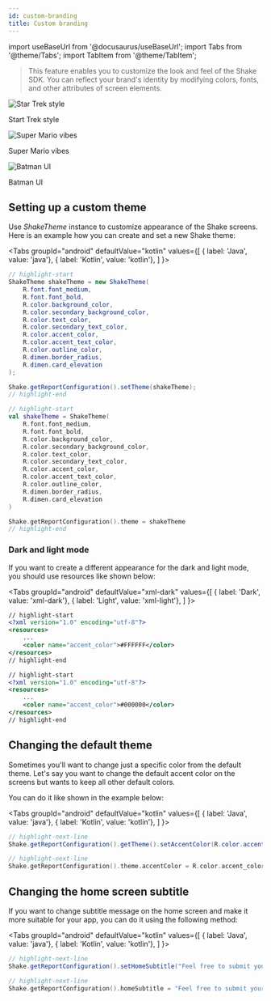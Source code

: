 ```yaml
---
id: custom-branding
title: Custom branding
---
```

import useBaseUrl from '@docusaurus/useBaseUrl';
import Tabs from '@theme/Tabs';
import TabItem from '@theme/TabItem';

> This feature enables you to customize the look and feel of the Shake SDK. You can reflect your brand's identity by modifying colors, fonts, and other attributes of screen elements.

<div class="imagesList">
    <div>
        <img src="/docs/img/custom-branding-example-1@2x.png" alt="Star Trek style"/>
        <p>Start Trek style</p>
    </div>
	<div>
        <img src="/docs/img/custom-branding-example-2@2x.png" alt="Super Mario vibes"/>
        <p>Super Mario vibes</p>
    </div>
	<div>
        <img src="/docs/img/custom-branding-example-3@2x.png" alt="Batman UI"/>
        <p>Batman UI</p>
    </div>
</div>

## Setting up a custom theme

Use *ShakeTheme* instance to customize appearance of the Shake screens. Here is an example how you can create and set a new Shake theme:

<Tabs
groupId="android"
defaultValue="kotlin"
values={[
{ label: 'Java', value: 'java'},
{ label: 'Kotlin', value: 'kotlin'},
]
}>

<TabItem value="java">

```java title="App.java"
// highlight-start
ShakeTheme shakeTheme = new ShakeTheme(
    R.font.font_medium,
    R.font.font_bold,
    R.color.background_color,
    R.color.secondary_background_color,
    R.color.text_color,
    R.color.secondary_text_color,
    R.color.accent_color,
    R.color.accent_text_color,
    R.color.outline_color,
    R.dimen.border_radius,
    R.dimen.card_elevation
);

Shake.getReportConfiguration().setTheme(shakeTheme);
// highlight-end
```

</TabItem>

<TabItem value="kotlin">

```kotlin title="App.kt"
// highlight-start
val shakeTheme = ShakeTheme(
    R.font.font_medium,
    R.font.font_bold,
    R.color.background_color,
    R.color.secondary_background_color,
    R.color.text_color,
    R.color.secondary_text_color,
    R.color.accent_color,
    R.color.accent_text_color,
    R.color.outline_color,
    R.dimen.border_radius,
    R.dimen.card_elevation
)

Shake.getReportConfiguration().theme = shakeTheme
// highlight-end
```

</TabItem>
</Tabs>

### Dark and light mode

If you want to create a different appearance for the dark and light mode, you should use resources like shown below:

<Tabs
groupId="android"
defaultValue="xml-dark"
values={[
{ label: 'Dark', value: 'xml-dark'},
{ label: 'Light', value: 'xml-light'},
]
}>

<TabItem value="xml-dark">

```xml title="values-night/colors.xml"
// highlight-start
<?xml version="1.0" encoding="utf-8"?>
<resources>
    ...
    <color name="accent_color">#FFFFFF</color>
</resources>
// highlight-end
```

</TabItem>

<TabItem value="xml-light">

```xml title="values/colors.xml"
// highlight-start
<?xml version="1.0" encoding="utf-8"?>
<resources>
    ...
    <color name="accent_color">#000000</color>
</resources>
// highlight-end
```

</TabItem>
</Tabs>

## Changing the default theme

Sometimes you'll want to change just a specific color from the default theme.
Let's say you want to change the default accent color on the screens but wants to keep all other default colors.

You can do it like shown in the example below:

<Tabs
groupId="android"
defaultValue="kotlin"
values={[
{ label: 'Java', value: 'java'},
{ label: 'Kotlin', value: 'kotlin'},
]
}>

<TabItem value="java">

```java title="App.java"
// highlight-next-line
Shake.getReportConfiguration().getTheme().setAccentColor(R.color.accent_color);
```

</TabItem>

<TabItem value="kotlin">

```kotlin title="App.kt"
// highlight-next-line
Shake.getReportConfiguration().theme.accentColor = R.color.accent_color
```

</TabItem>
</Tabs>


## Changing the home screen subtitle

If you want to change subtitle message on the home screen and make it more suitable for your app,
you can do it using the following method:

<Tabs
groupId="android"
defaultValue="kotlin"
values={[
{ label: 'Java', value: 'java'},
{ label: 'Kotlin', value: 'kotlin'},
]
}>

<TabItem value="java">

```java title="App.java"
// highlight-next-line
Shake.getReportConfiguration().setHomeSubtitle("Feel free to submit your bug reports, suggestions and questions to us.");
```

</TabItem>

<TabItem value="kotlin">

```kotlin title="App.kt"
// highlight-next-line
Shake.getReportConfiguration().homeSubtitle = "Feel free to submit your bug reports, suggestions and questions to us."
```

</TabItem>
</Tabs>
